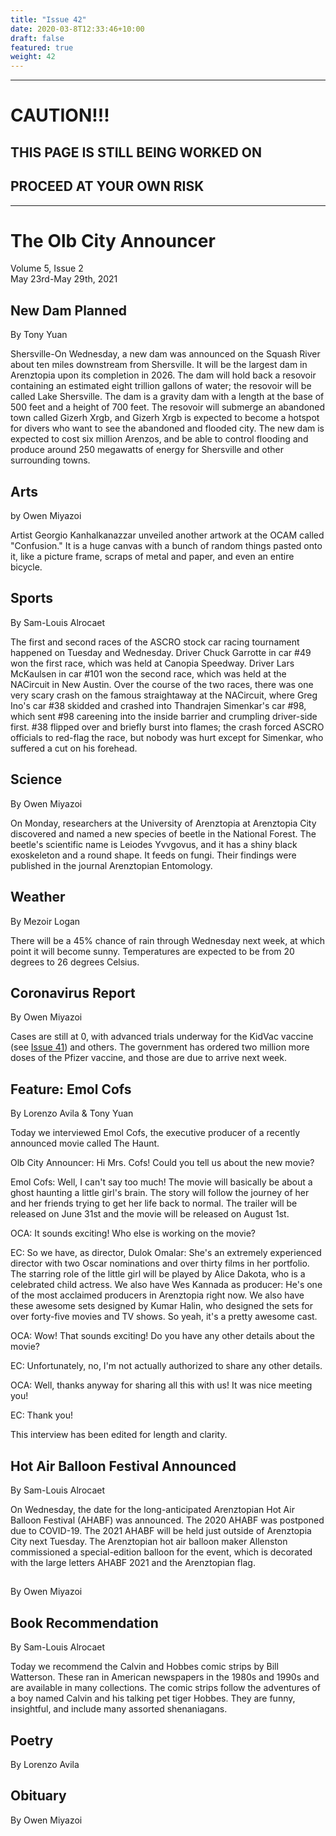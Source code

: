 ```yaml
---
title: "Issue 42"
date: 2020-03-8T12:33:46+10:00
draft: false
featured: true
weight: 42
---
```


------------------------
# CAUTION!!!    
## THIS PAGE IS STILL BEING WORKED ON    
## PROCEED AT YOUR OWN RISK    
------------------------

# The Olb City Announcer    
Volume 5, Issue 2   
May 23rd-May 29th, 2021    

## New Dam Planned
By Tony Yuan

Shersville-On Wednesday, a new dam was announced on the Squash River about ten miles downstream from Shersville. It will be the largest dam in Arenztopia upon its completion in 2026. The dam will hold back a resovoir containing an estimated eight trillion gallons of water; the resovoir will be called Lake Shersville. The dam is a gravity dam with a length at the base of 500 feet and a height of 700 feet. The resovoir will submerge an abandoned town called Gizerh Xrgb, and Gizerh Xrgb is expected to become a hotspot for divers who want to see the abandoned and flooded city. The new dam is expected to cost six million Arenzos, and be able to control flooding and produce around 250 megawatts of energy for Shersville and other surrounding towns.

## Arts
by Owen Miyazoi

Artist Georgio Kanhalkanazzar unveiled another artwork at the OCAM called "Confusion." It is a huge canvas with a bunch of random things pasted onto it, like a picture frame, scraps of metal and paper, and even an entire bicycle.

## Sports
By Sam-Louis Alrocaet

The first and second races of the ASCRO stock car racing tournament happened on Tuesday and Wednesday. Driver Chuck Garrotte in car #49 won the first race, which was held at Canopia Speedway. Driver Lars McKaulsen in car #101 won the second race, which was held at the NACircuit in New Austin. Over the course of the two races, there was one very scary crash on the famous straightaway at the NACircuit, where Greg Ino's car #38 skidded and crashed into Thandrajen Simenkar's car #98, which sent #98 careening into the inside barrier and crumpling driver-side first. #38 flipped over and briefly burst into flames; the crash forced ASCRO officials to red-flag the race, but nobody was hurt except for Simenkar, who suffered a cut on his forehead.

## Science
By Owen Miyazoi

On Monday, researchers at the University of Arenztopia at Arenztopia City discovered and named a new species of beetle in the National Forest. The beetle's scientific name is Leiodes Yvvgovus, and it has a shiny black exoskeleton and a round shape. It feeds on fungi. Their findings were published in the journal Arenztopian Entomology.

## Weather
By Mezoir Logan

There will be a 45% chance of rain through Wednesday next week, at which point it will become sunny. Temperatures are expected to be from 20 degrees to 26 degrees Celsius.

## Coronavirus Report
By Owen Miyazoi    

Cases are still at 0, with advanced trials underway for the KidVac vaccine (see [Issue 41](https://www.arenztopia.com/news/issue-41/)) and others. The government has ordered two million more doses of the Pfizer vaccine, and those are due to arrive next week.

## Feature: Emol Cofs
By Lorenzo Avila & Tony Yuan

Today we interviewed Emol Cofs, the executive producer of a recently announced movie called The Haunt.

Olb City Announcer: Hi Mrs. Cofs! Could you tell us about the new movie?

Emol Cofs: Well, I can't say too much! The movie will basically be about a ghost haunting a little girl's brain. The story will follow the journey of her and her friends trying to get her life back to normal. The trailer will be released on June 31st and the movie will be released on August 1st.

OCA: It sounds exciting! Who else is working on the movie? 

EC: So we have, as director, Dulok Omalar: She's an extremely experienced director with two Oscar nominations and over thirty films in her portfolio. The starring role of the little girl will be played by Alice Dakota, who is a celebrated child actress. We also have Wes Kannada as producer: He's one of the most acclaimed producers in Arenztopia right now. We also have these awesome sets designed by Kumar Halin, who designed the sets for over forty-five movies and TV shows. So yeah, it's a pretty awesome cast.

OCA: Wow! That sounds exciting! Do you have any other details about the movie?

EC: Unfortunately, no, I'm not actually authorized to share any other details.

OCA: Well, thanks anyway for sharing all this with us! It was nice meeting you!

EC: Thank you! 

This interview has been edited for length and clarity.

## Hot Air Balloon Festival Announced
By Sam-Louis Alrocaet

On Wednesday, the date for the long-anticipated Arenztopian Hot Air Balloon Festival (AHABF) was announced. The 2020 AHABF was postponed due to COVID-19. The 2021 AHABF will be held just outside of Arenztopia City next Tuesday. The Arenztopian hot air balloon maker Allenston commissioned a special-edition balloon for the event, which is decorated with the large letters AHABF 2021 and the Arenztopian flag.

## 
By Owen Miyazoi



## Book Recommendation
By Sam-Louis Alrocaet

Today we recommend the Calvin and Hobbes comic strips by Bill Watterson. These ran in American newspapers in the 1980s and 1990s and are available in many collections. The comic strips follow the adventures of a boy named Calvin and his talking pet tiger Hobbes. They are funny, insightful, and include many assorted shenaniagans.

## Poetry
By Lorenzo Avila



## Obituary
By Owen Miyazoi


